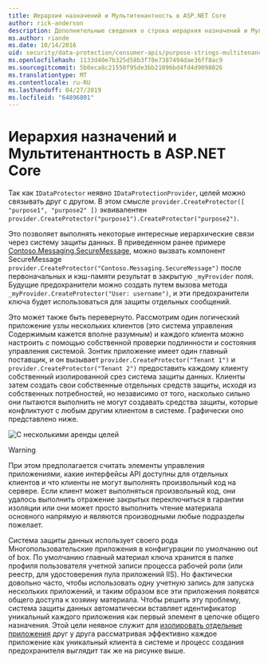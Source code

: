 ```yaml
---
title: Иерархия назначений и Мультитенантность в ASP.NET Core
author: rick-anderson
description: Дополнительные сведения о строка иерархия назначений и Мультитенантность по отношению к API защиты данных ASP.NET Core.
ms.author: riande
ms.date: 10/14/2016
uid: security/data-protection/consumer-apis/purpose-strings-multitenancy
ms.openlocfilehash: 1133d40e7b325d58b3f70e7387494dae36ff8ac9
ms.sourcegitcommit: 5b0eca8c21550f95de3bb21096bd4fd4d9098026
ms.translationtype: MT
ms.contentlocale: ru-RU
ms.lasthandoff: 04/27/2019
ms.locfileid: "64896801"
---
```

# <a name="purpose-hierarchy-and-multi-tenancy-in-aspnet-core"></a>Иерархия назначений и Мультитенантность в ASP.NET Core

Так как `IDataProtector` неявно `IDataProtectionProvider`, целей можно связывать друг с другом. В этом смысле `provider.CreateProtector([ "purpose1", "purpose2" ])` эквивалентен `provider.CreateProtector("purpose1").CreateProtector("purpose2")`.

Это позволяет выполнять некоторые интересные иерархические связи через систему защиты данных. В приведенном ранее примере [Contoso.Messaging.SecureMessage](xref:security/data-protection/consumer-apis/purpose-strings#data-protection-contoso-purpose), можно вызвать компонент SecureMessage `provider.CreateProtector("Contoso.Messaging.SecureMessage")` после первоначальных и кэш-памяти результат в закрытую `_myProvider` поля. Будущие предохранители можно создать путем вызова метода `_myProvider.CreateProtector("User: username")`, и эти предохранители ключа будет использоваться для защиты отдельных сообщений.

Это может также быть перевернуто. Рассмотрим один логический приложение узлы нескольких клиентов (это система управления Содержимым кажется вполне разумным) и каждого клиента можно настроить с помощью собственной проверки подлинности и состояния управления системой. Зонтик приложение имеет один главный поставщик, и он вызывает `provider.CreateProtector("Tenant 1")` и `provider.CreateProtector("Tenant 2")` предоставить каждому клиенту собственный изолированной срез система защиты данных. Клиенты затем создать свои собственные отдельных средств защиты, исходя из собственных потребностей, но независимо от того, насколько сильно они пытаются выполнить не могут создавать средства защиты, которые конфликтуют с любым другим клиентом в системе. Графически оно представлено ниже.

![С несколькими аренды целей](purpose-strings-multitenancy/_static/purposes-multi-tenancy.png)

>[!WARNING]
> При этом предполагается считать элементы управления приложениями, какие интерфейсы API доступны для отдельных клиентов и что клиенты не могут выполнять произвольный код на сервере. Если клиент может выполняться произвольный код, они удалось выполнить отражение закрытых переключиться в гарантии изоляции или они может просто выполнить чтение материала основного напрямую и являются производными любые подразделы пожелает.

Система защиты данных использует своего рода Многопользовательские приложения в конфигурации по умолчанию out of box. По умолчанию главный материал ключа хранится в папке профиля пользователя учетной записи процесса рабочей роли (или реестр, для удостоверения пула приложений IIS). Но фактически довольно часто, чтобы использовать одну учетную запись для запуска нескольких приложений, и таким образом все эти приложения появятся общего доступа к хозяину материала. Чтобы решить эту проблему, система защиты данных автоматически вставляет идентификатор уникальный каждого приложения как первый элемент в цепочке общего назначения. Этой цели неявное служит для [изолировать отдельные приложения](xref:security/data-protection/configuration/overview#per-application-isolation) друг у друга рассматривая эффективно каждое приложение как уникальный клиента в системе и процесс создания предохранителя выглядит так же на рисунке выше.
